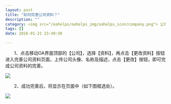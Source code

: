 ```yaml
---
layout: post
title: "如何完善公司资料？"
description: ""
category: <img src="/oahelps/oahelps_img/oahelps_icon/company.png"> 公司及成员管理
tags: []
date: 2016-01-21 23:49:50

---
```

&#160; &#160; &#160; &#160;1、点击移动OA界面顶部的【公司】，选择【资料】，再点击【更改资料】按钮进入完善公司资料页面，上传公司头像、名称及描述，点击【更改】按钮，即可完成公司资料的完善。

![](../../../../../../../../oahelps_img/wanshan_1.png)

&#160; &#160; &#160; &#160;2、成功完善后，将显示在页面中（如下图框选处）。

![](../../../../../../../../oahelps_img/wanshan_2.png)